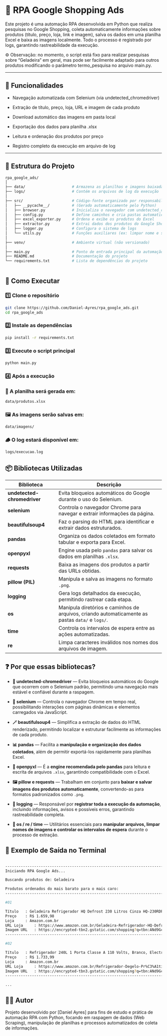 # 🛒 RPA Google Shopping Ads

Este projeto é uma automação RPA desenvolvida em Python que realiza pesquisas no Google Shopping, coleta automaticamente informações sobre produtos (título, preço, loja, link e imagem), salva os dados em uma planilha Excel e baixa as imagens localmente.
Todo o processo é registrado por logs, garantindo rastreabilidade da execução.

⚙️ Observação: no momento, o script está fixo para realizar pesquisas sobre “Geladeira” em geral, mas pode ser facilmente adaptado para outros produtos modificando o parâmetro termo_pesquisa no arquivo main.py.

---

## 📌 Funcionalidades

- Navegação automatizada com Selenium (via undetected_chromedriver)

- Extração de título, preço, loja, URL e imagem de cada produto

- Download automático das imagens em pasta local

- Exportação dos dados para planilha .xlsx

- Leitura e ordenação dos produtos por preço

- Registro completo da execução em arquivo de log

---

## 🧱 Estrutura do Projeto

```bash
rpa_google_ads/
│
├── data/                     # Armazena as planilhas e imagens baixadas (não versionadas)
├── logs/                     # Contém os arquivos de log da execução
│
├── src/                      # Código-fonte organizado por responsabilidade
│   ├── __pycache__/          # (Gerado automaticamente pelo Python)
│   ├── browser.py            # Inicializa o navegador com undetected_chromedriver
│   ├── config.py             # Define caminhos e cria pastas automaticamente
│   ├── excel_exporter.py     # Ordena e exibe os produtos do Excel
│   ├── extractor.py          # Extrai dados dos produtos do Google Shopping
│   ├── logger.py             # Configura o sistema de logs
│   └── utils.py              # Funções auxiliares (ex: limpar nome e salvar imagem)
│
├── venv/                     # Ambiente virtual (não versionado)
│
├── main.py                   # Ponto de entrada principal da automação
├── README.md                 # Documentação do projeto
└── requirements.txt          # Lista de dependências do projeto
                
```

## 🚀 Como Executar

### **1️⃣ Clone o repositório**

```bash
git clone https://github.com/Daniel-Ayres/rpa_google_ads.git
cd rpa_google_ads
```

### 2️⃣ Instale as dependências

```bash
pip install -r requirements.txt
```
### 3️⃣ Execute o script principal

```bash
python main.py
```
### 4️⃣ Após a execução

### 📁 A planilha será gerada em:

```bash
data/produtos.xlsx
```
### 🖼️ As imagens serão salvas em:

```bash
data/imagens/
```

### 🪵 O log estará disponível em:
```bash
logs/execucao.log
```


## 📦 Bibliotecas Utilizadas

| Biblioteca | Descrição |
|-------------|------------|
| **undetected-chromedriver** | Evita bloqueios automáticos do Google durante o uso do Selenium. |
| **selenium** | Controla o navegador Chrome para navegar e extrair informações da página. |
| **beautifulsoup4** | Faz o parsing do HTML para identificar e extrair dados estruturados. |
| **pandas** | Organiza os dados coletados em formato tabular e exporta para Excel. |
| **openpyxl** | Engine usada pelo `pandas` para salvar os dados em planilhas `.xlsx`. |
| **requests** | Baixa as imagens dos produtos a partir das URLs obtidas. |
| **pillow (PIL)** | Manipula e salva as imagens no formato `.png`. |
| **logging** | Gera logs detalhados da execução, permitindo rastrear cada etapa. |
| **os** | Manipula diretórios e caminhos de arquivos, criando automaticamente as pastas `data/` e `logs/`. |
| **time** | Controla os intervalos de espera entre as ações automatizadas. |
| **re** | Limpa caracteres inválidos nos nomes dos arquivos de imagem. |


## ❓ Por que essas bibliotecas?

- **🧭 undetected-chromedriver** — Evita bloqueios automáticos do Google que ocorrem com o Selenium padrão, permitindo uma navegação mais estável e confiável durante a raspagem.  

- **🧠 selenium** — Controla o navegador Chrome em tempo real, possibilitando interações com páginas dinâmicas e elementos carregados via JavaScript.  

- **🪄 beautifulsoup4** — Simplifica a extração de dados do HTML renderizado, permitindo localizar e estruturar facilmente as informações de cada produto.  

- **📊 pandas** — Facilita a **manipulação e organização dos dados coletados**, além de permitir exportá-los rapidamente para planilhas Excel.  

- **📘 openpyxl** — É a **engine recomendada pelo pandas** para leitura e escrita de arquivos `.xlsx`, garantindo compatibilidade com o Excel.  

- **🖼️ pillow e requests** — Trabalham em conjunto para **baixar e salvar imagens dos produtos automaticamente**, convertendo-as para formatos padronizados como `.png`.  

- **🧾 logging** — Responsável por **registrar toda a execução da automação**, incluindo informações, avisos e possíveis erros, garantindo rastreabilidade completa.  

- **📂 os / re / time** — Utilitários essenciais para **manipular arquivos, limpar nomes de imagens e controlar os intervalos de espera** durante o processo de extração.  



## 🧪 Exemplo de Saída no Terminal

```bash

--------------------------------------------------------------------------------
Iniciando RPA Google Ads...

Buscando produtos de: Geladeira

Produtos ordenados do mais barato para o mais caro:
--------------------------------------------------------------------------------

#01

Título   : Geladeira Refrigerador HQ Defrost 230 Litros Cinza HQ-230RDF (127V)
Preço    : R$ 1.659,98
Loja     : Amazon.com.br
URL Loja     : https://www.amazon.com.br/Geladeira-Refrigerador-HQ-Defrost-HQ-230RDF/dp/B0DVDFMXX8?source=ps-sl-shoppingads-lpcontext&ref_=fplfs&psc=1&smid=A3LGV2SX75WN63
Imagem URL   : https://encrypted-tbn2.gstatic.com/shopping?q=tbn:ANd9GcQNkba1LM3fx3_YrZaUhjn0XCzDg-SwWkP0x5neyxVPe7iC8vDMUiSEgS6H7eAUhXQSkmaWBiRGxHsol2ZGZZNbu6l9NbG4znhxjoQS7D_OBkdERTJmFfpwif8Bcudd3o4x9_VH4aM&usqp=CAc
--------------------------------------------------------------------------------

#02

Título   : Refrigerador 240L 1 Porta Classe A 110 Volts, Branco, Electrolux
Preço    : R$ 1.733,99
Loja     : Amazon.com.br
URL Loja     : https://www.amazon.com.br/Refrigerador-Degelo-Pr%C3%A1tico-Defrost-Electrolux/dp/B076BDR1P7?source=ps-sl-shoppingads-lpcontext&ref_=fplfs&psc=1&smid=A3LGV2SX75WN63
Imagem URL   : https://encrypted-tbn3.gstatic.com/shopping?q=tbn:ANd9GcTNJMSo4WKXvV9GjOtPsvSzJ6yWCvFOvIeGEqnrggR7T_nM_35PejPedbg5jhUMH1uQMUw5RLMp2bVNLJpIEwWpcVl4B_Lo4JDhBxiwm1N49bu-Y14H2z0aNbBEgJhcaiNhbv5mLKbl&usqp=CAc
--------------------------------------------------------------------------------

...

```


## 🧑‍💻 Autor

Projeto desenvolvido por [Daniel Ayres] para fins de estudo e prática de automação RPA com Python,
focando em raspagem de dados (Web Scraping), manipulação de planilhas e processos automatizados de coleta de informações.
